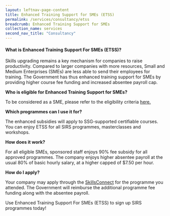 ```yaml
---
layout: leftnav-page-content 
title: Enhanced Training Support for SMEs (ETSS)
permalink: /services/consultancy/etss
breadcrumb: Enhanced Training Support for SMEs
collection_name: services
second_nav_title: "Consultancy"
---
```


<h4>What is Enhanced Training Support For SMEs (ETSS)?</h4>
<p>Skills upgrading remains a key mechanism for companies to raise productivity.  Compared to larger companies with more resources, Small and Medium Enterprises (SMEs) 
are less able to send their employees for training.  
The Government has thus enhanced training support for SMEs by providing  higher course fee funding and increased absentee payroll cap.</p>

<b>Who is eligible for Enhanced Training Support for SMEs?</b>
<p>To be considered as a SME, please refer to the eligibility criteria 
<a href="http://www.ssg.gov.sg/programmes-and-initiatives/funding/enhanced-training-support-for-smes1.html">here.</a>

<b>Which programmes can I use it for?</b>
<p>The  enhanced  subsidies  will  apply  to SSG-supported certifiable courses. You can enjoy ETSS for all SIRS programmes, masterclasses and workshops.</p>

<b>How does it work?</b>
<p>For all eligible SMEs, sponsored staff enjoys 90% fee subsidy for all approved programmes. The company enjoys higher absentee payroll at the usual 80% of basic hourly 
salary, at a higher capped of $7.50 per hour.</p>

<b>How do I apply?</b>
<p>Your company may apply through the <a href="https://www.skillsconnect.gov.sg/sop/portal/">SkillsConnect</a> for the programme you attended. The Government will reimburse the additional programme fee funding  along with the 
absentee payroll.</p>

<p>Use Enhanced Training Support For SMEs (ETSS) to sign up SIRS programmes today!</p>
